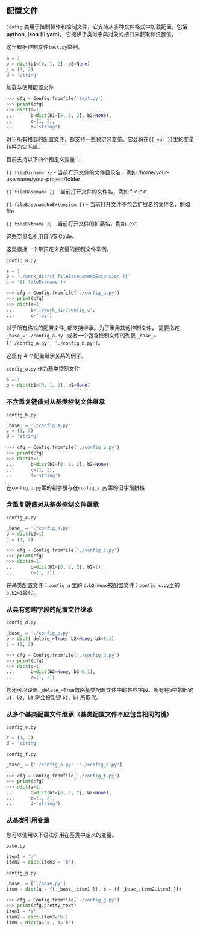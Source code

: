 ## 配置文件

`Config` 类用于控制操作和控制文件，它支持从多种文件格式中加载配置，包括 **python**, **json** 和 **yaml**。
它提供了类似字典对象的接口来获取和设置值。

这里根据控制文件`test.py`举例。

```python
a = 1
b = dict(b1=[0, 1, 2], b2=None)
c = (1, 2)
d = 'string'
```

加载与使用配置文件

```python
>>> cfg = Config.fromfile('test.py')
>>> print(cfg)
>>> dict(a=1,
...      b=dict(b1=[0, 1, 2], b2=None),
...      c=(1, 2),
...      d='string')
```

对于所有格式的配置文件，都支持一些预定义变量。它会将在`{{ var }}`里的变量转换为实际值。

目前支持以下四个预定义变量：


`{{ fileDirname }}` - 当前打开文件的文件目录名，例如 /home/your-username/your-project/folder

`{{ fileBasename }}` - 当前打开文件的文件名，例如 file.ext

`{{ fileBasenameNoExtension }}` - 当前打开文件不包含扩展名的文件名，例如 file

`{{ fileExtname }}` - 当前打开文件的扩展名，例如 .ext

这些变量名引用自 [VS Code](https://code.visualstudio.com/docs/editor/variables-reference)。

这里根据一个带预定义变量的控制文件举例。

`config_a.py`
```python
a = 1
b = './work_dir/{{ fileBasenameNoExtension }}'
c = '{{ fileExtname }}'
```

```python
>>> cfg = Config.fromfile('./config_a.py')
>>> print(cfg)
>>> dict(a=1,
...      b='./work_dir/config_a',
...      c='.py')
```

对于所有格式的配置文件, 都支持继承。为了重用其他控制文件，
需要指定 `_base_='./config_a.py'` 或者一个包含控制文件的列表 `_base_=['./config_a.py', './config_b.py']`。

这里有 4 个配置继承关系的例子。

`config_a.py` 作为基类控制文件

```python
a = 1
b = dict(b1=[0, 1, 2], b2=None)
```
### 不含重复键值对从基类控制文件继承

`config_b.py`

```python
_base_ = './config_a.py'
c = (1, 2)
d = 'string'
```

```python
>>> cfg = Config.fromfile('./config_b.py')
>>> print(cfg)
>>> dict(a=1,
...      b=dict(b1=[0, 1, 2], b2=None),
...      c=(1, 2),
...      d='string')
```
在`config_b.py`里的新字段与在`config_a.py`里的旧字段拼接

### 含重复键值对从基类控制文件继承

`config_c.py`

```python
_base_ = './config_a.py'
b = dict(b2=1)
c = (1, 2)
```

```python
>>> cfg = Config.fromfile('./config_c.py')
>>> print(cfg)
>>> dict(a=1,
...      b=dict(b1=[0, 1, 2], b2=1),
...      c=(1, 2))
```

 在基类配置文件：`config_a` 里的 `b.b2=None`被配置文件：`config_c.py`里的 `b.b2=1`替代。

### 从具有忽略字段的配置文件继承

`config_d.py`

```python
_base_ = './config_a.py'
b = dict(_delete_=True, b2=None, b3=0.1)
c = (1, 2)
```

```python
>>> cfg = Config.fromfile('./config_d.py')
>>> print(cfg)
>>> dict(a=1,
...      b=dict(b2=None, b3=0.1),
...      c=(1, 2))
```

您还可以设置 `_delete_=True`忽略基类配置文件中的某些字段。所有在`b`中的旧键 `b1, b2, b3` 将会被新键 `b2, b3` 所取代。

### 从多个基类配置文件继承（基类配置文件不应包含相同的键）

`config_e.py`

```python
c = (1, 2)
d = 'string'
```

`config_f.py`

```python
_base_ = ['./config_a.py', './config_e.py']
```

```python
>>> cfg = Config.fromfile('./config_f.py')
>>> print(cfg)
>>> dict(a=1,
...      b=dict(b1=[0, 1, 2], b2=None),
...      c=(1, 2),
...      d='string')
```

### 从基类引用变量

您可以使用以下语法引用在基类中定义的变量。

`base.py`

```python
item1 = 'a'
item2 = dict(item3 = 'b')
```

`config_g.py`

```python
_base_ = ['./base.py']
item = dict(a = {{ _base_.item1 }}, b = {{ _base_.item2.item3 }})
```

```python
>>> cfg = Config.fromfile('./config_g.py')
>>> print(cfg.pretty_text)
item1 = 'a'
item2 = dict(item3='b')
item = dict(a='a', b='b')
```




















